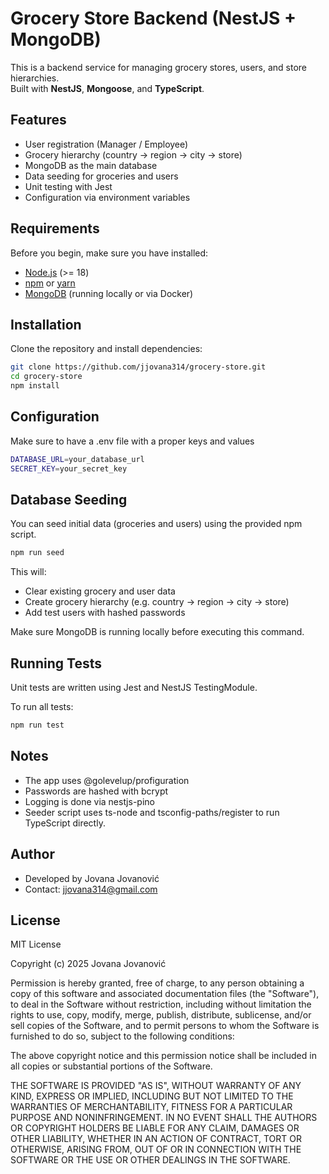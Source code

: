 # Grocery Store Backend (NestJS + MongoDB)

This is a backend service for managing grocery stores, users, and store hierarchies.  
Built with **NestJS**, **Mongoose**, and **TypeScript**.

## Features

- User registration (Manager / Employee)
- Grocery hierarchy (country → region → city → store)
- MongoDB as the main database
- Data seeding for groceries and users
- Unit testing with Jest
- Configuration via environment variables

## Requirements

Before you begin, make sure you have installed:

- [Node.js](https://nodejs.org/en/) (>= 18)
- [npm](https://www.npmjs.com/) or [yarn](https://yarnpkg.com/)
- [MongoDB](https://www.mongodb.com/try/download/community) (running locally or via Docker)

## Installation

Clone the repository and install dependencies:

```bash
git clone https://github.com/jjovana314/grocery-store.git
cd grocery-store
npm install
```

## Configuration
Make sure to have a .env file with a proper keys and values

```bash
DATABASE_URL=your_database_url
SECRET_KEY=your_secret_key
```

## Database Seeding

You can seed initial data (groceries and users) using the provided npm script.

```bash
npm run seed
```
This will:
- Clear existing grocery and user data
- Create grocery hierarchy (e.g. country → region → city → store)
- Add test users with hashed passwords

Make sure MongoDB is running locally before executing this command.

## Running Tests

Unit tests are written using Jest and NestJS TestingModule.

To run all tests:
```bash
npm run test
```

## Notes

- The app uses @golevelup/profiguration
- Passwords are hashed with bcrypt
- Logging is done via nestjs-pino
- Seeder script uses ts-node and tsconfig-paths/register to run TypeScript directly.

## Author

- Developed by Jovana Jovanović
- Contact: jjovana314@gmail.com

## License

MIT License

Copyright (c) 2025 Jovana Jovanović

Permission is hereby granted, free of charge, to any person obtaining a copy
of this software and associated documentation files (the "Software"), to deal
in the Software without restriction, including without limitation the rights
to use, copy, modify, merge, publish, distribute, sublicense, and/or sell
copies of the Software, and to permit persons to whom the Software is
furnished to do so, subject to the following conditions:

The above copyright notice and this permission notice shall be included in
all copies or substantial portions of the Software.

THE SOFTWARE IS PROVIDED "AS IS", WITHOUT WARRANTY OF ANY KIND, EXPRESS OR
IMPLIED, INCLUDING BUT NOT LIMITED TO THE WARRANTIES OF MERCHANTABILITY,
FITNESS FOR A PARTICULAR PURPOSE AND NONINFRINGEMENT. IN NO EVENT SHALL THE
AUTHORS OR COPYRIGHT HOLDERS BE LIABLE FOR ANY CLAIM, DAMAGES OR OTHER
LIABILITY, WHETHER IN AN ACTION OF CONTRACT, TORT OR OTHERWISE, ARISING
FROM, OUT OF OR IN CONNECTION WITH THE SOFTWARE OR THE USE OR OTHER DEALINGS
IN THE SOFTWARE.

